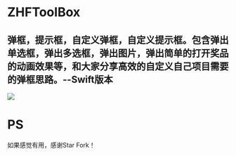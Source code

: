 # ZHFToolBox
## 弹框，提示框，自定义弹框，自定义提示框。包含弹出单选框，弹出多选框，弹出图片，弹出简单的打开奖品的动画效果等，和大家分享高效的自定义自己项目需要的弹框思路。--Swift版本


 
 ![](./ZHFAlertView/1.gif)


# PS
如果感觉有用，感谢Star Fork！
